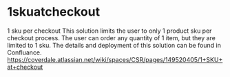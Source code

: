 # 1skuatcheckout
1 sku per checkout
This solution limits the user to only 1 product sku per checkout process. The user can order any quantity of 1 item, but they are limited to 1 sku.
The details and deployment of this solution can be found in Confluance.  https://coverdale.atlassian.net/wiki/spaces/CSR/pages/149520405/1+SKU+at+checkout
